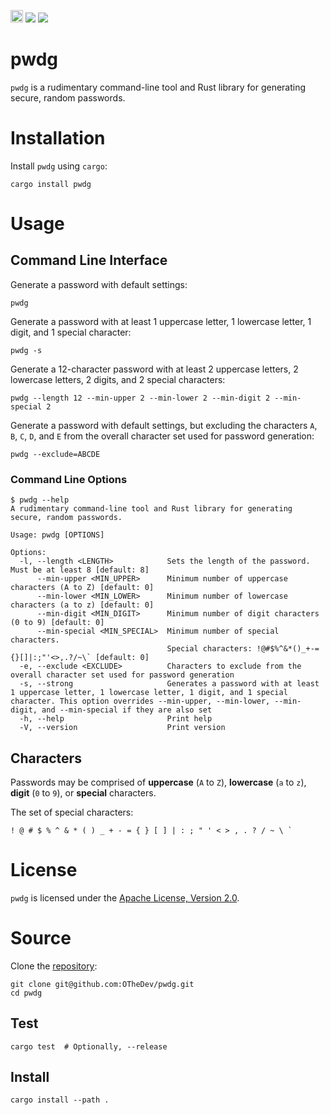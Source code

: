 [<img alt="github" src="https://img.shields.io/badge/github-othedev/pwdg-e0a484?style=for-the-badge&labelColor=3e454e&logo=github" height="20">](https://github.com/OTheDev/pwdg)
[![](https://github.com/OTheDev/pwdg/actions/workflows/ci.yml/badge.svg)](https://github.com/OTheDev/pwdg/actions/workflows/ci.yml)
[![](https://github.com/OTheDev/pwdg/actions/workflows/static_analysis.yml/badge.svg)](https://github.com/OTheDev/pwdg/actions/workflows/static_analysis.yml)

# pwdg

`pwdg` is a rudimentary command-line tool and Rust library for generating
secure, random passwords.

# Installation

Install `pwdg` using `cargo`:

```shell
cargo install pwdg
```

# Usage

## Command Line Interface

Generate a password with default settings:

```shell
pwdg
```

Generate a password with at least 1 uppercase letter, 1 lowercase letter, 1
digit, and 1 special character:

```shell
pwdg -s
```

Generate a 12-character password with at least 2 uppercase letters, 2 lowercase
letters, 2 digits, and 2 special characters:

```shell
pwdg --length 12 --min-upper 2 --min-lower 2 --min-digit 2 --min-special 2
```

Generate a password with default settings, but excluding the characters `A`,
`B`, `C`, `D`, and `E` from the overall character set used for password
generation:

```shell
pwdg --exclude=ABCDE
```

### Command Line Options

```console
$ pwdg --help
A rudimentary command-line tool and Rust library for generating secure, random passwords.

Usage: pwdg [OPTIONS]

Options:
  -l, --length <LENGTH>            Sets the length of the password. Must be at least 8 [default: 8]
      --min-upper <MIN_UPPER>      Minimum number of uppercase characters (A to Z) [default: 0]
      --min-lower <MIN_LOWER>      Minimum number of lowercase characters (a to z) [default: 0]
      --min-digit <MIN_DIGIT>      Minimum number of digit characters (0 to 9) [default: 0]
      --min-special <MIN_SPECIAL>  Minimum number of special characters.
                                   Special characters: !@#$%^&*()_+-={}[]|:;"'<>,.?/~\` [default: 0]
  -e, --exclude <EXCLUDE>          Characters to exclude from the overall character set used for password generation
  -s, --strong                     Generates a password with at least 1 uppercase letter, 1 lowercase letter, 1 digit, and 1 special character. This option overrides --min-upper, --min-lower, --min-digit, and --min-special if they are also set
  -h, --help                       Print help
  -V, --version                    Print version
```

## Characters

Passwords may be comprised of **uppercase** (`A` to `Z`), **lowercase** (`a` to
`z`), **digit** (`0` to `9`), or **special** characters.

The set of special characters:
```plaintext
! @ # $ % ^ & * ( ) _ + - = { } [ ] | : ; " ' < > , . ? / ~ \ `
```

# License

`pwdg` is licensed under the [Apache License, Version 2.0](
    https://github.com/OTheDev/pwdg/blob/main/LICENSE).

# Source

Clone the [repository](https://github.com/OTheDev/pwdg):

```shell
git clone git@github.com:OTheDev/pwdg.git
cd pwdg
```

## Test

```shell
cargo test  # Optionally, --release
```

## Install

```shell
cargo install --path .
```
